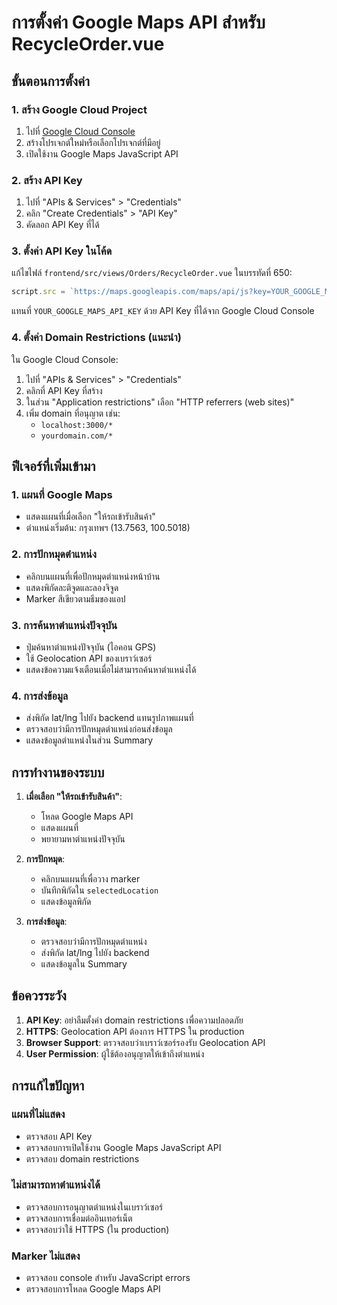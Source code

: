 # การตั้งค่า Google Maps API สำหรับ RecycleOrder.vue

## ขั้นตอนการตั้งค่า

### 1. สร้าง Google Cloud Project
1. ไปที่ [Google Cloud Console](https://console.cloud.google.com/)
2. สร้างโปรเจกต์ใหม่หรือเลือกโปรเจกต์ที่มีอยู่
3. เปิดใช้งาน Google Maps JavaScript API

### 2. สร้าง API Key
1. ไปที่ "APIs & Services" > "Credentials"
2. คลิก "Create Credentials" > "API Key"
3. คัดลอก API Key ที่ได้

### 3. ตั้งค่า API Key ในโค้ด
แก้ไขไฟล์ `frontend/src/views/Orders/RecycleOrder.vue` ในบรรทัดที่ 650:

```javascript
script.src = `https://maps.googleapis.com/maps/api/js?key=YOUR_GOOGLE_MAPS_API_KEY&libraries=places`;
```

แทนที่ `YOUR_GOOGLE_MAPS_API_KEY` ด้วย API Key ที่ได้จาก Google Cloud Console

### 4. ตั้งค่า Domain Restrictions (แนะนำ)
ใน Google Cloud Console:
1. ไปที่ "APIs & Services" > "Credentials"
2. คลิกที่ API Key ที่สร้าง
3. ในส่วน "Application restrictions" เลือก "HTTP referrers (web sites)"
4. เพิ่ม domain ที่อนุญาต เช่น:
   - `localhost:3000/*`
   - `yourdomain.com/*`

## ฟีเจอร์ที่เพิ่มเข้ามา

### 1. แผนที่ Google Maps
- แสดงแผนที่เมื่อเลือก "ให้รถเข้ารับสินค้า"
- ตำแหน่งเริ่มต้น: กรุงเทพฯ (13.7563, 100.5018)

### 2. การปักหมุดตำแหน่ง
- คลิกบนแผนที่เพื่อปักหมุดตำแหน่งหน้าบ้าน
- แสดงพิกัดละติจูดและลองจิจูด
- Marker สีเขียวตามธีมของแอป

### 3. การค้นหาตำแหน่งปัจจุบัน
- ปุ่มค้นหาตำแหน่งปัจจุบัน (ไอคอน GPS)
- ใช้ Geolocation API ของเบราว์เซอร์
- แสดงข้อความแจ้งเตือนเมื่อไม่สามารถค้นหาตำแหน่งได้

### 4. การส่งข้อมูล
- ส่งพิกัด lat/lng ไปยัง backend แทนรูปภาพแผนที่
- ตรวจสอบว่ามีการปักหมุดตำแหน่งก่อนส่งข้อมูล
- แสดงข้อมูลตำแหน่งในส่วน Summary

## การทำงานของระบบ

1. **เมื่อเลือก "ให้รถเข้ารับสินค้า"**:
   - โหลด Google Maps API
   - แสดงแผนที่
   - พยายามหาตำแหน่งปัจจุบัน

2. **การปักหมุด**:
   - คลิกบนแผนที่เพื่อวาง marker
   - บันทึกพิกัดใน `selectedLocation`
   - แสดงข้อมูลพิกัด

3. **การส่งข้อมูล**:
   - ตรวจสอบว่ามีการปักหมุดตำแหน่ง
   - ส่งพิกัด lat/lng ไปยัง backend
   - แสดงข้อมูลใน Summary

## ข้อควรระวัง

1. **API Key**: อย่าลืมตั้งค่า domain restrictions เพื่อความปลอดภัย
2. **HTTPS**: Geolocation API ต้องการ HTTPS ใน production
3. **Browser Support**: ตรวจสอบว่าเบราว์เซอร์รองรับ Geolocation API
4. **User Permission**: ผู้ใช้ต้องอนุญาตให้เข้าถึงตำแหน่ง

## การแก้ไขปัญหา

### แผนที่ไม่แสดง
- ตรวจสอบ API Key
- ตรวจสอบการเปิดใช้งาน Google Maps JavaScript API
- ตรวจสอบ domain restrictions

### ไม่สามารถหาตำแหน่งได้
- ตรวจสอบการอนุญาตตำแหน่งในเบราว์เซอร์
- ตรวจสอบการเชื่อมต่ออินเทอร์เน็ต
- ตรวจสอบว่าใช้ HTTPS (ใน production)

### Marker ไม่แสดง
- ตรวจสอบ console สำหรับ JavaScript errors
- ตรวจสอบการโหลด Google Maps API 